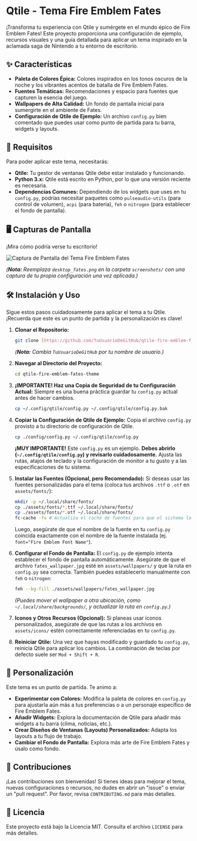 # Qtile - Tema Fire Emblem Fates

¡Transforma tu experiencia con Qtile y sumérgete en el mundo épico de Fire Emblem Fates! Este proyecto proporciona una configuración de ejemplo, recursos visuales y una guía detallada para aplicar un tema inspirado en la aclamada saga de Nintendo a tu entorno de escritorio.

## ✨ Características

* **Paleta de Colores Épica:** Colores inspirados en los tonos oscuros de la noche y los vibrantes acentos de batalla de Fire Emblem Fates.
* **Fuentes Temáticas:** Recomendaciones y espacio para fuentes que capturen la esencia del juego.
* **Wallpapers de Alta Calidad:** Un fondo de pantalla inicial para sumergirte en el ambiente de Fates.
* **Configuración de Qtile de Ejemplo:** Un archivo `config.py` bien comentado que puedes usar como punto de partida para tu barra, widgets y layouts.

## 🚀 Requisitos

Para poder aplicar este tema, necesitarás:

* **Qtile:** Tu gestor de ventanas Qtile debe estar instalado y funcionando.
* **Python 3.x:** Qtile está escrito en Python, por lo que una versión reciente es necesaria.
* **Dependencias Comunes:** Dependiendo de los widgets que uses en tu `config.py`, podrías necesitar paquetes como `pulseaudio-utils` (para control de volumen), `acpi` (para batería), `feh` o `nitrogen` (para establecer el fondo de pantalla).

## 🖥️ Capturas de Pantalla

¡Mira cómo podría verse tu escritorio!

![Captura de Pantalla del Tema Fire Emblem Fates](screenshots/desktop_fates.png)

*(**Nota:** Reemplaza `desktop_fates.png` en la carpeta `screenshots/` con una captura de tu propia configuración una vez aplicada.)*

## 🛠️ Instalación y Uso

Sigue estos pasos cuidadosamente para aplicar el tema a tu Qtile. ¡Recuerda que este es un punto de partida y la personalización es clave!

1.  **Clonar el Repositorio:**
    ```bash
    git clone [https://github.com/TuUsuarioDeGitHub/qtile-fire-emblem-fates-theme.git](https://github.com/TuUsuarioDeGitHub/qtile-fire-emblem-fates-theme.git)
    ```
    *(**Nota:** Cambia `TuUsuarioDeGitHub` por tu nombre de usuario.)*

2.  **Navegar al Directorio del Proyecto:**
    ```bash
    cd qtile-fire-emblem-fates-theme
    ```

3.  **¡IMPORTANTE! Haz una Copia de Seguridad de tu Configuración Actual:**
    Siempre es una buena práctica guardar tu `config.py` actual antes de hacer cambios.
    ```bash
    cp ~/.config/qtile/config.py ~/.config/qtile/config.py.bak
    ```

4.  **Copiar la Configuración de Qtile de Ejemplo:**
    Copia el archivo `config.py` provisto a tu directorio de configuración de Qtile.
    ```bash
    cp ./config/config.py ~/.config/qtile/config.py
    ```
    **¡MUY IMPORTANTE!** Este `config.py` es un ejemplo. **Debes abrirlo (`~/.config/qtile/config.py`) y revisarlo cuidadosamente.** Ajusta las rutas, atajos de teclado y la configuración de monitor a tu gusto y a las especificaciones de tu sistema.

5.  **Instalar las Fuentes (Opcional, pero Recomendado):**
    Si deseas usar las fuentes personalizadas para el tema (coloca tus archivos `.ttf` o `.otf` en `assets/fonts/`):
    ```bash
    mkdir -p ~/.local/share/fonts/
    cp ./assets/fonts/*.ttf ~/.local/share/fonts/
    cp ./assets/fonts/*.otf ~/.local/share/fonts/
    fc-cache -fv # Actualiza el caché de fuentes para que el sistema las reconozca
    ```
    Luego, asegúrate de que el nombre de la fuente en tu `config.py` coincida exactamente con el nombre de la fuente instalada (ej. `font="Fire Emblem Font Name"`).

6.  **Configurar el Fondo de Pantalla:**
    El `config.py` de ejemplo intenta establecer el fondo de pantalla automáticamente. Asegúrate de que el archivo `fates_wallpaper.jpg` esté en `assets/wallpapers/` y que la ruta en `config.py` sea correcta.
    También puedes establecerlo manualmente con `feh` o `nitrogen`:
    ```bash
    feh --bg-fill ./assets/wallpapers/fates_wallpaper.jpg
    ```
    *(Puedes mover el wallpaper a otra ubicación, como `~/.local/share/backgrounds/`, y actualizar la ruta en `config.py`.)*

7.  **Iconos y Otros Recursos (Opcional):**
    Si planeas usar iconos personalizados, asegúrate de que las rutas a los archivos en `assets/icons/` estén correctamente referenciadas en tu `config.py`.

8.  **Reiniciar Qtile:**
    Una vez que hayas modificado y guardado tu `config.py`, reinicia Qtile para aplicar los cambios. La combinación de teclas por defecto suele ser `Mod + Shift + R`.

## 🎨 Personalización

Este tema es un punto de partida. Te animo a:

* **Experimentar con Colores:** Modifica la paleta de colores en `config.py` para ajustarla aún más a tus preferencias o a un personaje específico de Fire Emblem Fates.
* **Añadir Widgets:** Explora la documentación de Qtile para añadir más widgets a tu barra (clima, noticias, etc.).
* **Crear Diseños de Ventanas (Layouts) Personalizados:** Adapta los layouts a tu flujo de trabajo.
* **Cambiar el Fondo de Pantalla:** Explora más arte de Fire Emblem Fates y úsalo como fondo.

## 🤝 Contribuciones

¡Las contribuciones son bienvenidas! Si tienes ideas para mejorar el tema, nuevas configuraciones o recursos, no dudes en abrir un "issue" o enviar un "pull request". Por favor, revisa `CONTRIBUTING.md` para más detalles.

## 📄 Licencia

Este proyecto está bajo la Licencia MIT. Consulta el archivo `LICENSE` para más detalles.
